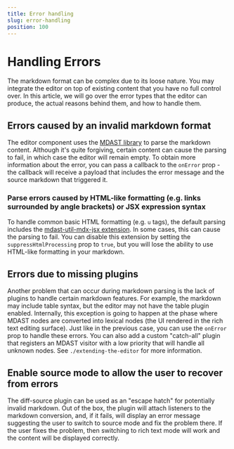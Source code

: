 ```yaml
---
title: Error handling
slug: error-handling
position: 100
---
```


# Handling Errors&#x20;

The markdown format can be complex due to its loose nature. You may integrate the editor on top of existing content that you have no full control over. In this article, we will go over the error types that the editor can produce, the actual reasons behind them, and how to handle them.

## Errors caused by an invalid markdown format

The editor component uses the [MDAST library](https://github.com/syntax-tree/mdast-util-from-markdown) to parse the markdown content. Although it's quite forgiving, certain content can cause the parsing to fail, in which case the editor will remain empty. To obtain more information about the error, you can pass a callback to the `onError` prop - the callback will receive a payload that includes the error message and the source markdown that triggered it.

### Parse errors caused by HTML-like formatting (e.g. links surrounded by angle brackets) or JSX expression syntax

To handle common basic HTML formatting (e.g. `u` tags), the default parsing includes the [mdast-util-mdx-jsx extension](https://github.com/syntax-tree/mdast-util-mdx-jsx). In some cases, this can cause the parsing to fail. You can disable this extension by setting the `suppressHtmlProcessing` prop to `true`, but you will lose the ability to use HTML-like formatting in your markdown.

## Errors due to missing plugins

Another problem that can occur during markdown parsing is the lack of plugins to handle certain markdown features. For example, the markdown may include table syntax, but the editor may not have the table plugin enabled. Internally, this exception is going to happen at the phase where MDAST nodes are converted into lexical nodes (the UI rendered in the rich text editing surface). Just like in the previous case, you can use the `onError` prop to handle these errors. You can also add a custom "catch-all" plugin that registers an MDAST visitor with a low priority that will handle all unknown nodes. See `./extending-the-editor` for more information.

## Enable source mode to allow the user to recover from errors

The diff-source plugin can be used as an "escape hatch" for potentially invalid markdown. Out of the box, the plugin will attach listeners to the markdown conversion, and, if it fails, will display an error message suggesting the user to switch to source mode and fix the problem there. If the user fixes the problem, then switching to rich text mode will work and the content will be displayed correctly.